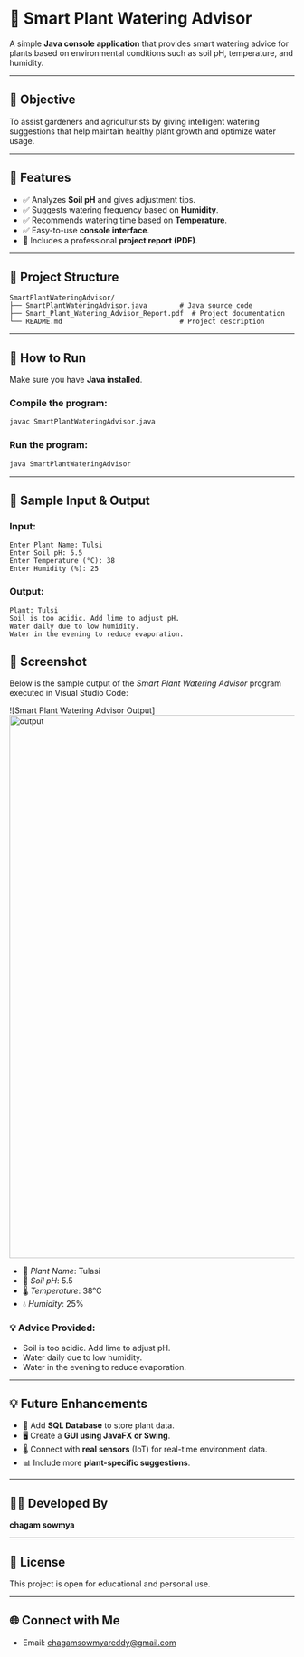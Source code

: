 # 🌿 Smart Plant Watering Advisor

A simple **Java console application** that provides smart watering advice for plants based on environmental conditions such as soil pH, temperature, and humidity.

---

## 📌 Objective
To assist gardeners and agriculturists by giving intelligent watering suggestions that help maintain healthy plant growth and optimize water usage.

---

## 🧠 Features

- ✅ Analyzes **Soil pH** and gives adjustment tips.
- ✅ Suggests watering frequency based on **Humidity**.
- ✅ Recommends watering time based on **Temperature**.
- ✅ Easy-to-use **console interface**.
- 📄 Includes a professional **project report (PDF)**.

---

## 📂 Project Structure

```
SmartPlantWateringAdvisor/
├── SmartPlantWateringAdvisor.java        # Java source code
├── Smart_Plant_Watering_Advisor_Report.pdf  # Project documentation
└── README.md                             # Project description
```

---

## 🔧 How to Run

Make sure you have **Java installed**.

### Compile the program:
```bash
javac SmartPlantWateringAdvisor.java
```

### Run the program:
```bash
java SmartPlantWateringAdvisor
```

---

## 🧪 Sample Input & Output

### Input:
```
Enter Plant Name: Tulsi
Enter Soil pH: 5.5
Enter Temperature (°C): 38
Enter Humidity (%): 25
```

### Output:
```
Plant: Tulsi
Soil is too acidic. Add lime to adjust pH.
Water daily due to low humidity.
Water in the evening to reduce evaporation.
```
## 📸 Screenshot

Below is the sample output of the *Smart Plant Watering Advisor* program executed in Visual Studio Code:

![Smart Plant Watering Advisor Output]<img width="960" alt="output" src="https://github.com/user-attachments/assets/92726a39-2c55-4053-b988-4463f4f938bd" />

- 🌱 *Plant Name*: Tulasi  
- 🧪 *Soil pH*: 5.5  
- 🌡 *Temperature*: 38°C  
- 💧 *Humidity*: 25%  

### 💡 Advice Provided:
- Soil is too acidic. Add lime to adjust pH.  
- Water daily due to low humidity.  
- Water in the evening to reduce evaporation.
---

## 💡 Future Enhancements

- 🔌 Add **SQL Database** to store plant data.
- 🖥 Create a **GUI using JavaFX or Swing**.
- 🌡 Connect with **real sensors** (IoT) for real-time environment data.
- 📊 Include more **plant-specific suggestions**.

---

## 👩‍💻 Developed By
**chagam sowmya**

---

## 📃 License
This project is open for educational and personal use.

---

## 🌐 Connect with Me
- Email: chagamsowmyareddy@gmail.com

